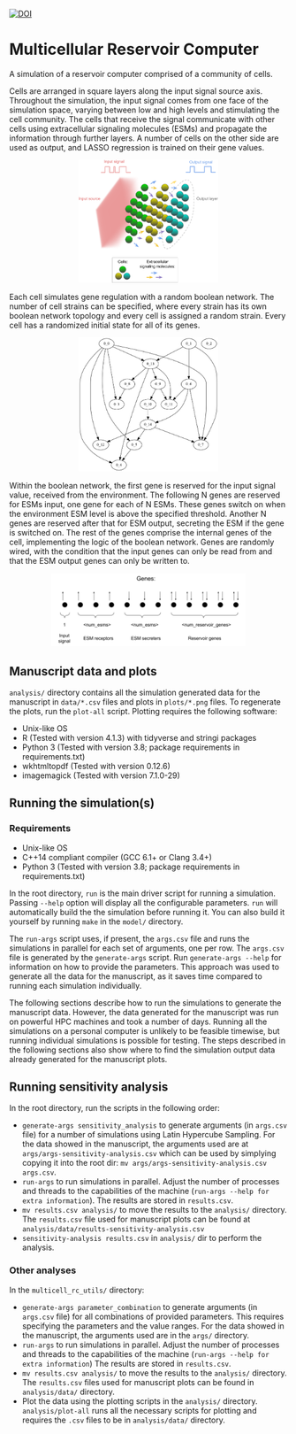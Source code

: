 [![DOI](https://zenodo.org/badge/DOI/10.5281/zenodo.6450660.svg)](https://doi.org/10.5281/zenodo.6450660)

# Multicellular Reservoir Computer

A simulation of a reservoir computer comprised of a community of cells.

Cells are arranged in square layers along the input signal source axis. Throughout the simulation, the input signal comes from one face of the simulation space, varying between low and high levels and stimulating the cell community. The cells that receive the signal communicate with other cells using extracellular signaling molecules (ESMs) and propagate the information through further layers. A number of cells on the other side are used as output, and LASSO regression is trained on their gene values.

<p align="center">
<img src="res/cell_layers.png" alt="Cell layers" width="50%"/>
</p>

Each cell simulates gene regulation with a random boolean network. The number of cell strains can be specified, where every strain has its own boolean network topology and every cell is assigned a random strain. Every cell has a randomized initial state for all of its genes.

<p align="center">
<img src="res/gene_network.png" alt="Gene network" width="50%"/>
</p>

Within the boolean network, the first gene is reserved for the input signal value, received from the environment. The following N genes are reserved for ESMs input, one gene for each of N ESMs. These genes switch on when the environment ESM level is above the specified threshold. Another N genes are reserved after that for ESM output, secreting the ESM if the gene is switched on. The rest of the genes comprise the internal genes of the cell, implementing the logic of the boolean network. Genes are randomly wired, with the condition that the input genes can only be read from and that the ESM output genes can only be written to.

<p align="center">
<img src="res/gene_layout.png" alt="Gene layout" width="70%"/>
</p>

## Manuscript data and plots

`analysis/` directory contains all the simulation generated data for the manuscript in `data/*.csv` files and plots in `plots/*.png` files. To regenerate the plots, run the `plot-all` script. Plotting requires the following software:
- Unix-like OS
- R (Tested with version 4.1.3) with tidyverse and stringi packages
- Python 3 (Tested with version 3.8; package requirements in requirements.txt)
- wkhtmltopdf (Tested with version 0.12.6)
- imagemagick (Tested with version 7.1.0-29)

## Running the simulation(s)

### Requirements
- Unix-like OS
- C++14 compliant compiler (GCC 6.1+ or Clang 3.4+)
- Python 3 (Tested with version 3.8; package requirements in requirements.txt)

In the root directory, `run` is the main driver script for running a simulation. Passing `--help` option will display all the configurable parameters. `run` will automatically build the the simulation before running it. You can also build it yourself by running `make` in the `model/` directory.

The `run-args` script uses, if present, the `args.csv` file and runs the simulations in parallel for each set of arguments, one per row. The `args.csv` file is generated by the `generate-args` script. Run `generate-args --help` for information on how to provide the parameters. This approach was used to generate all the data for the manuscript, as it saves time compared to running each simulation individually.

The following sections describe how to run the simulations to generate the manuscript data. However, the data generated for the manuscript was run on powerful HPC machines and took a number of days. Running all the simulations on a personal computer is unlikely to be feasible timewise, but running individual simulations is possible for testing. The steps described in the following sections also show where to find the simulation output data already generated for the manuscript plots.

## Running sensitivity analysis

In the root directory, run the scripts in the following order:
- `generate-args sensitivity_analysis` to generate arguments (in `args.csv` file) for a number of simulations using Latin Hypercube Sampling. For the data showed in the manuscript, the arguments used are at `args/args-sensitivity-analysis.csv` which can be used by simplying copying it into the root dir: `mv args/args-sensitivity-analysis.csv args.csv`.
- `run-args` to run simulations in parallel. Adjust the number of processes and threads to the capabilities of the machine (`run-args --help for extra information`). The results are stored in `results.csv`.
- `mv results.csv analysis/` to move the results to the `analysis/` directory. The `results.csv` file used for manuscript plots can be found at `analysis/data/results-sensitivity-analysis.csv`
- `sensitivity-analysis results.csv` in `analysis/` dir to perform the analysis.

### Other analyses

In the `multicell_rc_utils/` directory:
- `generate-args parameter_combination` to generate arguments (in `args.csv` file) for all combinations of provided parameters. This requires specifying the parameters and the value ranges. For the data showed in the manuscript, the arguments used are in the `args/` directory.
- `run-args` to run simulations in parallel. Adjust the number of processes and threads to the capabilities of the machine (`run-args --help for extra information`) The results are stored in `results.csv`.
- `mv results.csv analysis/` to move the results to the `analysis/` directory. The `results.csv` files used for manuscript plots can be found in `analysis/data/` directory.
- Plot the data using the plotting scripts in the `analysis/` directory. `analysis/plot-all` runs all the necessary scripts for plotting and requires the `.csv` files to be in `analysis/data/` directory.
